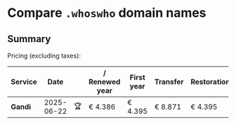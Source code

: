 # Compare `.whoswho` domain names

## Summary

Pricing (excluding taxes):

| Service | Date |  | / Renewed year | First year | Transfer | Restoration |
|--|--|--|--|--|--|--|
| **Gandi** | 2025-06-22 | 🏆 | € 4.386 | € 4.395 | € 8.871 | € 4.395 |
